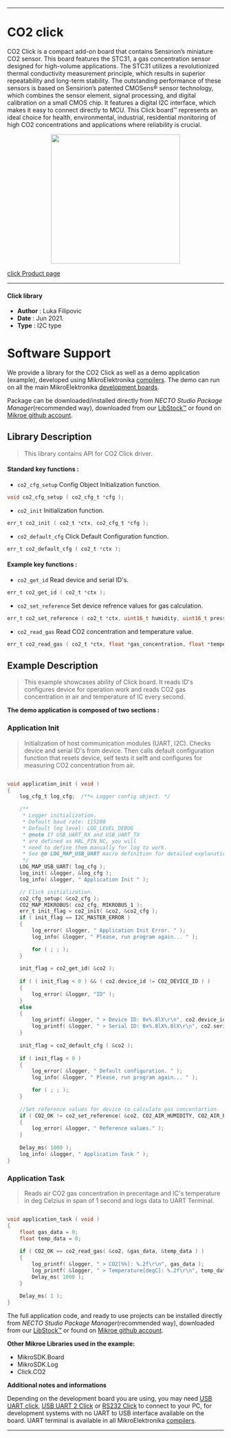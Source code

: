 
---

# CO2 click

CO2 Click is a compact add-on board that contains Sensirion’s miniature CO2 sensor. This board features the STC31, a gas concentration sensor designed for high-volume applications. The STC31 utilizes a revolutionized thermal conductivity measurement principle, which results in superior repeatability and long-term stability. The outstanding performance of these sensors is based on Sensirion’s patented CMOSens® sensor technology, which combines the sensor element, signal processing, and digital calibration on a small CMOS chip. It features a digital I2C interface, which makes it easy to connect directly to MCU. This Click board™ represents an ideal choice for health, environmental, industrial, residential monitoring of high CO2 concentrations and applications where reliability is crucial.

<p align="center">
  <img src="https://download.mikroe.com/images/click_for_ide/CO2_click.png" height=300px>
</p>

[click Product page](https://www.mikroe.com/co2-click)

---


#### Click library

- **Author**        : Luka Filipovic
- **Date**          : Jun 2021.
- **Type**          : I2C type


# Software Support

We provide a library for the CO2 Click
as well as a demo application (example), developed using MikroElektronika
[compilers](https://www.mikroe.com/necto-studio).
The demo can run on all the main MikroElektronika [development boards](https://www.mikroe.com/development-boards).

Package can be downloaded/installed directly from *NECTO Studio Package Manager*(recommended way), downloaded from our [LibStock&trade;](https://libstock.mikroe.com) or found on [Mikroe github account](https://github.com/MikroElektronika/mikrosdk_click_v2/tree/master/clicks).

## Library Description

> This library contains API for CO2 Click driver.

#### Standard key functions :

- `co2_cfg_setup` Config Object Initialization function.
```c
void co2_cfg_setup ( co2_cfg_t *cfg );
```

- `co2_init` Initialization function.
```c
err_t co2_init ( co2_t *ctx, co2_cfg_t *cfg );
```

- `co2_default_cfg` Click Default Configuration function.
```c
err_t co2_default_cfg ( co2_t *ctx );
```

#### Example key functions :

- `co2_get_id` Read device and serial ID's.
```c
err_t co2_get_id ( co2_t *ctx );
```

- `co2_set_reference` Set device refrence values for gas calculation.
```c
err_t co2_set_reference ( co2_t *ctx, uint16_t humidity, uint16_t pressure );
```

- `co2_read_gas` Read CO2 concentration and temperature value.
```c
err_t co2_read_gas ( co2_t *ctx, float *gas_concentration, float *temperature );
```

## Example Description

> This example showcases ability of Click board. It reads ID's 
configures device for operation work and reads CO2 gas 
concentration in air and temperature of IC every second.

**The demo application is composed of two sections :**

### Application Init

> Initialization of host communication modules (UART, I2C). 
Checks device and serial ID's from device. Then calls default 
configuration function that resets device, self tests it selft 
and configures for measuring CO2 concentration from air.

```c

void application_init ( void ) 
{
    log_cfg_t log_cfg;  /**< Logger config object. */

    /** 
     * Logger initialization.
     * Default baud rate: 115200
     * Default log level: LOG_LEVEL_DEBUG
     * @note If USB_UART_RX and USB_UART_TX 
     * are defined as HAL_PIN_NC, you will 
     * need to define them manually for log to work. 
     * See @b LOG_MAP_USB_UART macro definition for detailed explanation.
     */
    LOG_MAP_USB_UART( log_cfg );
    log_init( &logger, &log_cfg );
    log_info( &logger, " Application Init " );

    // Click initialization.
    co2_cfg_setup( &co2_cfg );
    CO2_MAP_MIKROBUS( co2_cfg, MIKROBUS_1 );
    err_t init_flag = co2_init( &co2, &co2_cfg );
    if ( init_flag == I2C_MASTER_ERROR ) 
    {
        log_error( &logger, " Application Init Error. " );
        log_info( &logger, " Please, run program again... " );

        for ( ; ; );
    }
    
    init_flag = co2_get_id( &co2 );
    
    if ( ( init_flag < 0 ) && ( co2.device_id != CO2_DEVICE_ID ) )
    {
        log_error( &logger, "ID" );
    }
    else
    {
        log_printf( &logger, " > Device ID: 0x%.8lX\r\n", co2.device_id );
        log_printf( &logger, " > Serial ID: 0x%.8lX%.8lX\r\n", co2.serial_id[ 0 ], co2.serial_id[ 1 ] );
    }
    
    init_flag = co2_default_cfg ( &co2 );
    
    if ( init_flag < 0 )
    {
        log_error( &logger, " Default configuration. " );
        log_info( &logger, " Please, run program again... " );

        for ( ; ; );
    }
    
    //Set reference values for device to calculate gas concentartion.
    if ( CO2_OK != co2_set_reference( &co2, CO2_AIR_HUMIDITY, CO2_AIR_PRESSURE ) )
    {
        log_error( &logger, " Reference values." );
    }
    
    Delay_ms( 1000 );
    log_info( &logger, " Application Task " );
}

```

### Application Task

> Reads air CO2 gas concentration in precentage and IC's 
temperature in deg Celzius in span of 1 second and logs 
data to UART Terminal.

```c

void application_task ( void )
{
    float gas_data = 0;
    float temp_data = 0;
    
    if ( CO2_OK == co2_read_gas( &co2, &gas_data, &temp_data ) )
    {
        log_printf( &logger, " > CO2[%%]: %.2f\r\n", gas_data );
        log_printf( &logger, " > Temperature[degC]: %.2f\r\n", temp_data );
        Delay_ms( 1000 );
    }
    
    Delay_ms( 1 );
}

```

The full application code, and ready to use projects can be installed directly from *NECTO Studio Package Manager*(recommended way), downloaded from our [LibStock&trade;](https://libstock.mikroe.com) or found on [Mikroe github account](https://github.com/MikroElektronika/mikrosdk_click_v2/tree/master/clicks).

**Other Mikroe Libraries used in the example:**

- MikroSDK.Board
- MikroSDK.Log
- Click.CO2

**Additional notes and informations**

Depending on the development board you are using, you may need
[USB UART click](https://www.mikroe.com/usb-uart-click),
[USB UART 2 Click](https://www.mikroe.com/usb-uart-2-click) or
[RS232 Click](https://www.mikroe.com/rs232-click) to connect to your PC, for
development systems with no UART to USB interface available on the board. UART
terminal is available in all MikroElektronika
[compilers](https://shop.mikroe.com/compilers).

---
